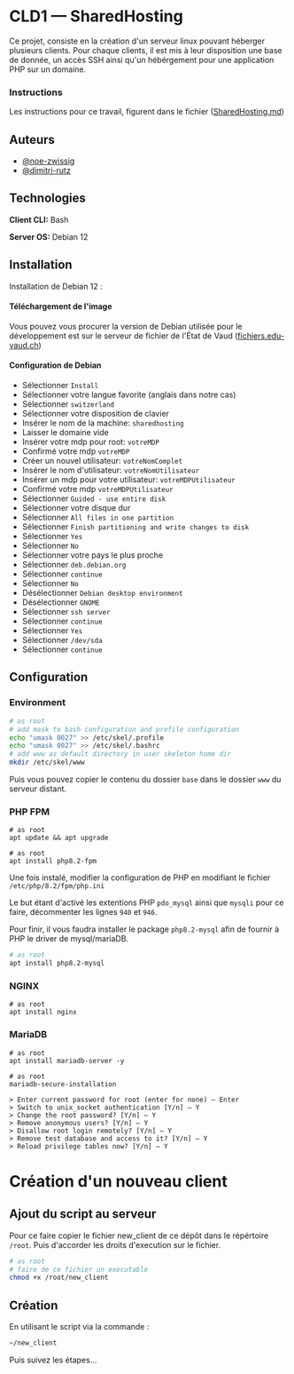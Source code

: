 # CLD1 — SharedHosting

Ce projet, consiste en la création d'un serveur linux pouvant héberger plusieurs clients. Pour chaque clients, il est
mis à leur disposition une base de donnée, un accès SSH ainsi qu'un hébérgement pour une application PHP sur un domaine.

### Instructions

Les instructions pour ce travail, figurent dans le fichier ([SharedHosting.md](instructions/SharedHosting.md))

## Auteurs

- [@noe-zwissig](https://github.com/Witex15)
- [@dimitri-rutz](https://github.com/drutz-cpnv)

## Technologies

**Client CLI:** Bash

**Server OS:** Debian 12

## Installation

Installation de Debian 12 :

#### Téléchargement de l'image

Vous pouvez vous procurer la version de Debian utilisée pour le développement est sur le serveur de fichier de l'État de
Vaud ([fichiers.edu-vaud.ch](https://fichiers.edu-vaud.ch/Handlers/Download.ashx?file=Lecteur%20N%2FCommun%2FELEVE%2FINFO%2FSI-T1a%2F11_CLD%2FDEPOT_ETUDIANTS%2Fdebian-12.1.0-amd64-netinst.iso&action=download))

#### Configuration de Debian

- Sélectionner `Install`
- Sélectionner votre langue favorite (anglais dans notre cas)
- Sélectionner `switzerland`
- Sélectionner votre disposition de clavier
- Insérer le nom de la machine: `sharedhosting`
- Laisser le domaine vide
- Insérer votre mdp pour root: `votreMDP`
- Confirmé votre mdp `votreMDP`
- Créer un nouvel utilisateur: `votreNomComplet`
- Insérer le nom d'utilisateur: `votreNomUtilisateur`
- Insérer un mdp pour votre utilisateur: `votreMDPUtilisateur`
- Confirmé votre mdp `votreMDPUtilisateur`
- Sélectionner `Guided - use entire disk`
- Sélectionner votre disque dur
- Sélectionner `All files in one partition`
- Sélectionner `Finish partitioning and write changes to disk`
- Sélectionner `Yes`
- Sélectionner `No`
- Sélectionner votre pays le plus proche
- Sélectionner `deb.debian.org`
- Sélectionner `continue`
- Sélectionner `No`
- Désélectionner `Debian desktop environment`
- Désélectionner `GNOME`
- Sélectionner `ssh server`
- Sélectionner `continue`
- Sélectionner `Yes`
- Sélectionner `/dev/sda`
- Sélectionner `continue`

## Configuration

### Environment

```bash
# as root
# add mask to bash configuration and profile configuration
echo "umask 0027" >> /etc/skel/.profile
echo "umask 0027" >> /etc/skel/.bashrc
# add www as default directory in user skeleton home dir
mkdir /etc/skel/www
```

Puis vous pouvez copier le contenu du dossier `base` dans le dossier `www` du serveur distant.


### PHP FPM

```shell
# as root
apt update && apt upgrade
```

```shell
# as root
apt install php8.2-fpm
```

Une fois instalé, modifier la configuration de PHP en modifiant le fichier `/etc/php/8.2/fpm/php.ini`

Le but étant d'activé les extentions PHP `pdo_mysql` ainsi que `mysqli` pour ce faire, décommenter les lignes `940`
et `946`.

Pour finir, il vous faudra installer le package `php8.2-mysql` afin de fournir à PHP le driver de mysql/mariaDB.

```bash
# as root
apt install php8.2-mysql
```

### NGINX

```shell
# as root
apt install nginx
```

### MariaDB

```shell
# as root
apt install mariadb-server -y
```

```shell
# as root
mariadb-secure-installation

> Enter current password for root (enter for none) — Enter
> Switch to unix_socket authentication [Y/n] — Y
> Change the root password? [Y/n] — Y
> Remove anonymous users? [Y/n] — Y
> Disallow root login remotely? [Y/n] — Y
> Remove test database and access to it? [Y/n] — Y
> Reload privilege tables now? [Y/n] — Y
```

# Création d'un nouveau client

## Ajout du script au serveur

Pour ce faire copier le fichier new_client de ce dépôt dans le répértoire `/root`. Puis d'accorder les droits d'execution sur le fichier.

```bash
# as root
# faire de ce fichier un executable
chmod +x /root/new_client
```

## Création

En utilisant le script via la commande :

```bash
~/new_client
```

Puis suivez les étapes...